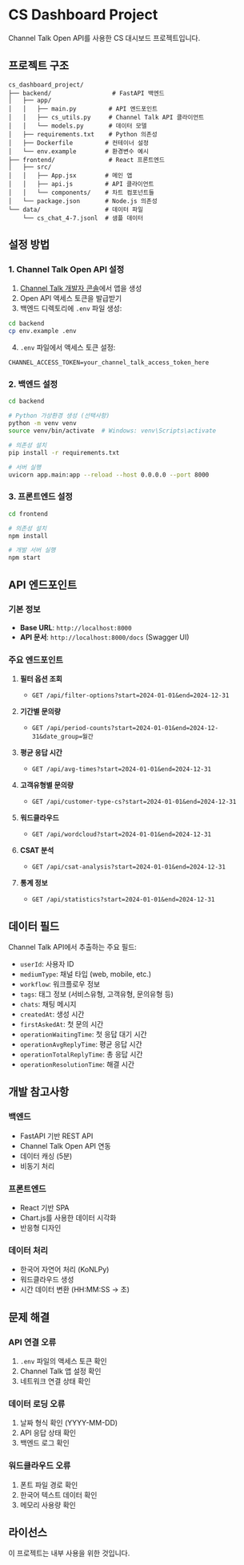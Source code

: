 # CS Dashboard Project

Channel Talk Open API를 사용한 CS 대시보드 프로젝트입니다.

## 프로젝트 구조

```
cs_dashboard_project/
├── backend/                 # FastAPI 백엔드
│   ├── app/
│   │   ├── main.py         # API 엔드포인트
│   │   ├── cs_utils.py     # Channel Talk API 클라이언트
│   │   └── models.py       # 데이터 모델
│   ├── requirements.txt    # Python 의존성
│   ├── Dockerfile         # 컨테이너 설정
│   └── env.example        # 환경변수 예시
├── frontend/               # React 프론트엔드
│   ├── src/
│   │   ├── App.jsx        # 메인 앱
│   │   ├── api.js         # API 클라이언트
│   │   └── components/    # 차트 컴포넌트들
│   └── package.json       # Node.js 의존성
└── data/                  # 데이터 파일
    └── cs_chat_4-7.jsonl  # 샘플 데이터
```

## 설정 방법

### 1. Channel Talk Open API 설정

1. [Channel Talk 개발자 콘솔](https://developers.channel.io/)에서 앱을 생성
2. Open API 액세스 토큰을 발급받기
3. 백엔드 디렉토리에 `.env` 파일 생성:

```bash
cd backend
cp env.example .env
```

4. `.env` 파일에서 액세스 토큰 설정:

```env
CHANNEL_ACCESS_TOKEN=your_channel_talk_access_token_here
```

### 2. 백엔드 설정

```bash
cd backend

# Python 가상환경 생성 (선택사항)
python -m venv venv
source venv/bin/activate  # Windows: venv\Scripts\activate

# 의존성 설치
pip install -r requirements.txt

# 서버 실행
uvicorn app.main:app --reload --host 0.0.0.0 --port 8000
```

### 3. 프론트엔드 설정

```bash
cd frontend

# 의존성 설치
npm install

# 개발 서버 실행
npm start
```

## API 엔드포인트

### 기본 정보
- **Base URL**: `http://localhost:8000`
- **API 문서**: `http://localhost:8000/docs` (Swagger UI)

### 주요 엔드포인트

1. **필터 옵션 조회**
   - `GET /api/filter-options?start=2024-01-01&end=2024-12-31`

2. **기간별 문의량**
   - `GET /api/period-counts?start=2024-01-01&end=2024-12-31&date_group=월간`

3. **평균 응답 시간**
   - `GET /api/avg-times?start=2024-01-01&end=2024-12-31`

4. **고객유형별 문의량**
   - `GET /api/customer-type-cs?start=2024-01-01&end=2024-12-31`

5. **워드클라우드**
   - `GET /api/wordcloud?start=2024-01-01&end=2024-12-31`

6. **CSAT 분석**
   - `GET /api/csat-analysis?start=2024-01-01&end=2024-12-31`

7. **통계 정보**
   - `GET /api/statistics?start=2024-01-01&end=2024-12-31`

## 데이터 필드

Channel Talk API에서 추출하는 주요 필드:

- `userId`: 사용자 ID
- `mediumType`: 채널 타입 (web, mobile, etc.)
- `workflow`: 워크플로우 정보
- `tags`: 태그 정보 (서비스유형, 고객유형, 문의유형 등)
- `chats`: 채팅 메시지
- `createdAt`: 생성 시간
- `firstAskedAt`: 첫 문의 시간
- `operationWaitingTime`: 첫 응답 대기 시간
- `operationAvgReplyTime`: 평균 응답 시간
- `operationTotalReplyTime`: 총 응답 시간
- `operationResolutionTime`: 해결 시간

## 개발 참고사항

### 백엔드
- FastAPI 기반 REST API
- Channel Talk Open API 연동
- 데이터 캐싱 (5분)
- 비동기 처리

### 프론트엔드
- React 기반 SPA
- Chart.js를 사용한 데이터 시각화
- 반응형 디자인

### 데이터 처리
- 한국어 자연어 처리 (KoNLPy)
- 워드클라우드 생성
- 시간 데이터 변환 (HH:MM:SS → 초)

## 문제 해결

### API 연결 오류
1. `.env` 파일의 액세스 토큰 확인
2. Channel Talk 앱 설정 확인
3. 네트워크 연결 상태 확인

### 데이터 로딩 오류
1. 날짜 형식 확인 (YYYY-MM-DD)
2. API 응답 상태 확인
3. 백엔드 로그 확인

### 워드클라우드 오류
1. 폰트 파일 경로 확인
2. 한국어 텍스트 데이터 확인
3. 메모리 사용량 확인

## 라이선스

이 프로젝트는 내부 사용을 위한 것입니다. 